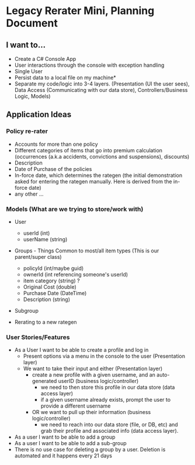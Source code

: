 # Legacy Rerater Mini, Planning Document

## I want to...

- Create a C# Console App
- User interactions through the console with exception handling
- Single User
- Persist data to a local file on my machine*
- Separate my code/logic into 3-4 layers. (Presentation (UI the user sees), Data Access (Communicating with our data store), Controllers/Business Logic, Models)

## Application Ideas

### Policy re-rater

- Accounts for more than one policy
- Different categories of items that go into premium calculation (occurrences (a.k.a accidents, convictions and suspensions), discounts)
- Description
- Date of Purchase of the policies
- In-force date, which determines the rategen (the initial demonstration asked for entering the rategen manually.  Here is derived from the in-force date)
- any other ...

### Models (What are we trying to store/work with)

- User
  - userId (int)
  - userName (string)

- Groups - Things Common to most/all item types (This is our parent/super class)
  - policyId (int/maybe guid)
  - ownerId (int referencing someone's userId)
  - item category (string) ?
  - Original Cost (double)
  - Purchase Date (DateTime)
  - Description (string)
 
- Subgroup
-   Rerating to a new rategen


### User Stories/Features

- As a User I want to be able to create a profile and log in
  - Present options via a menu in the console to the user (Presentation layer)
  - We want to take their input and either (Presentation layer)
    - create a new profile with a given username, and an auto-generated userID (business logic/controller)
      - we need to then store this profile in our data store (data access layer)
      - if a given username already exists, prompt the user to provide a different username
    - OR we want to pull up their information (business logic/controller)
      - we need to reach into our data store (file, or DB, etc) and grab their profile and associated info (data access layer).
- As a user I want to be able to add a group
- As a user I want to be able to add a sub-group
- There is no use case for deleting a group by a user.  Deletion is automated and it happens every 21 days
  
